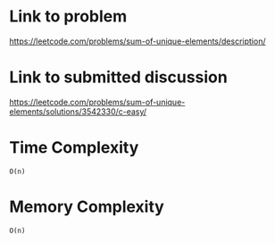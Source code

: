 # Link to problem
https://leetcode.com/problems/sum-of-unique-elements/description/

# Link to submitted discussion
https://leetcode.com/problems/sum-of-unique-elements/solutions/3542330/c-easy/

# Time Complexity
`O(n)`

# Memory Complexity
`O(n)`
